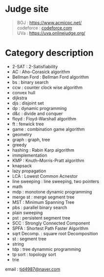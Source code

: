 # Judge site


>BOJ : https://www.acmicpc.net/  
>codeforce : [codeforce.com](codeforce.com)  
>UVa : https://uva.onlinejudge.org/   
  
    
# Category description  
  
* 2-SAT : 2-Satisfiability  
* AC : Aho-Corasick algorithm  
* Bellman Ford : Bellman Ford algorithm  
* bs : binary search  
* ccw : counter clock wise algorithm  
* convex hull  
* dijkstra  
* djs : disjoint set  
* dp : dynamic programming  
* d&c : divide and conquer  
* floyd : Floyd-Warshall algorithm  
* ft : fenwick tree  
* game : combination game algorithm  
* geometry  
* graph : graph, tree  
* greedy  
* hashing : Rabin Karp algorithm  
* immplementation  
* KMP : Knuth–Morris-Pratt algorithm  
* knapsack  
* lazy propagation  
* LCA : Lowest Common Acnestor  
* line sweeping : line sweeping, two pointers  
* math  
* mdp : monotone dynamic programming  
* merge st : merge segment tree  
* MST : Minimum Spanning Tree  
* pbs : parallel binary search  
* plain sweeping   
* pst : persistent segment tree  
* SCC : Strongly Connected Component  
* SPFA : Shortest Path Faster Algorithm  
* sqrt Decomp. : square root Decomposition  
* st : segment tree  
* string  
* tdp : tree dynammic programming  
* tp sort : topology sort  
* trie  

  
    
      
        
        
email : tjd4987@naver.com
